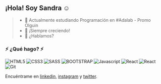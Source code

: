 ## ¡Hola! Soy Sandra :relaxed:


> - :purple_heart: Actualmente estudiando Programación en #Adalab - Promo Olguin
> - :seedling: ¡Siempre creciendo!
> - :speech_balloon: ¿Hablamos?

### ⚡ ¿Qué hago? ⚡

![HTML5](https://img.shields.io/badge/-HTML5-ff8181?style=flat-square&logo=html5&logoColor=white)
![CSS3](https://img.shields.io/badge/-CSS3-57a4ff?style=flat-square&logo=css3)
![SASS](https://img.shields.io/badge/-SASS-c3f4e9?style=flat-square&logo=SASS)
![BOOTSTRAP](https://img.shields.io/badge/-BOOTSTRAP-dcb6f2?style=flat-square&logo=BOOTSTRAP)
![Javascript](https://img.shields.io/badge/-JavaScript-429e9d?style=flat-square&logo=javascript)
![React](https://img.shields.io/badge/-React-30373f?style=flat-square&logo=react)
![React](https://img.shields.io/badge/-Node.js-30373f?style=flat-square&logo=react)
![Git](https://img.shields.io/badge/-Git-ffdbe2?style=flat-square&logo=git)

Encuéntrame en [linkedin](https://www.linkedin.com/in/sandragutiérrez), [instagram](https://www.instagram.com/salamansandra/) y [twitter](https://twitter.com/SandSan12).
